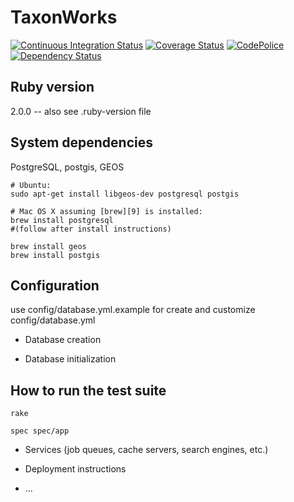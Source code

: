 TaxonWorks
==========

[![Continuous Integration Status][1]][2]
[![Coverage Status][3]][4]
[![CodePolice][5]][6]
[![Dependency Status][7]][8]

Ruby version
------------
2.0.0 -- also see .ruby-version file

System dependencies
------------------- 

PostgreSQL, postgis, GEOS
  
    # Ubuntu: 
    sudo apt-get install libgeos-dev postgresql postgis

    # Mac OS X assuming [brew][9] is installed:
    brew install postgresql 
    #(follow after install instructions)

    brew install geos
    brew install postgis
    
Configuration
-------------

use config/database.yml.example for create and customize config/database.yml

* Database creation

* Database initialization

How to run the test suite
-------------------------
    
    rake

    spec spec/app

* Services (job queues, cache servers, search engines, etc.)

* Deployment instructions

* ...


[1]: https://secure.travis-ci.org/SpeciesFileGroup/taxonworks.png
[2]: http://travis-ci.org/SpeciesFileGroup/taxonworks
[3]: https://coveralls.io/repos/SpeciesFileGroup/taxonworks/badge.png?branch=master
[4]: https://coveralls.io/r/SpeciesFileGroup/taxonworks?branch=master
[5]: https://codeclimate.com/github/SpeciesFileGroup/taxonworks.png
[6]: https://codeclimate.com/github/SpeciesFileGroup/taxonworks
[7]: https://gemnasium.com/SpeciesFileGroup/taxonworks.png
[8]: https://gemnasium.com/SpeciesFileGroup/taxonworks
[9]: http://brew.sh/
